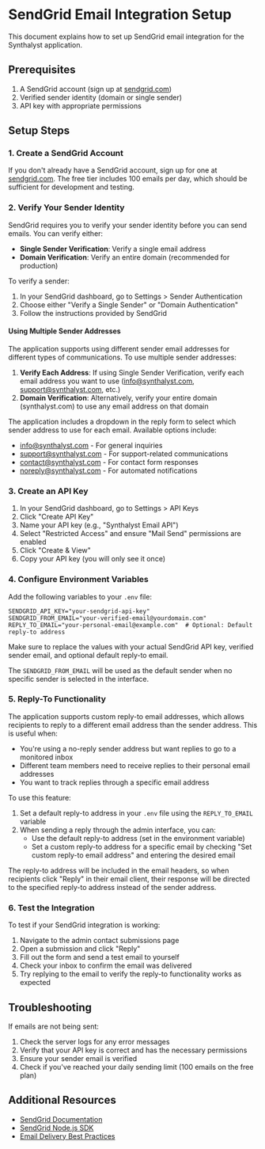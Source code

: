 # SendGrid Email Integration Setup

This document explains how to set up SendGrid email integration for the Synthalyst application.

## Prerequisites

1. A SendGrid account (sign up at [sendgrid.com](https://sendgrid.com/))
2. Verified sender identity (domain or single sender)
3. API key with appropriate permissions

## Setup Steps

### 1. Create a SendGrid Account

If you don't already have a SendGrid account, sign up for one at [sendgrid.com](https://sendgrid.com/). The free tier includes 100 emails per day, which should be sufficient for development and testing.

### 2. Verify Your Sender Identity

SendGrid requires you to verify your sender identity before you can send emails. You can verify either:

- **Single Sender Verification**: Verify a single email address
- **Domain Verification**: Verify an entire domain (recommended for production)

To verify a sender:

1. In your SendGrid dashboard, go to Settings > Sender Authentication
2. Choose either "Verify a Single Sender" or "Domain Authentication"
3. Follow the instructions provided by SendGrid

#### Using Multiple Sender Addresses

The application supports using different sender email addresses for different types of communications. To use multiple sender addresses:

1. **Verify Each Address**: If using Single Sender Verification, verify each email address you want to use (info@synthalyst.com, support@synthalyst.com, etc.)
2. **Domain Verification**: Alternatively, verify your entire domain (synthalyst.com) to use any email address on that domain

The application includes a dropdown in the reply form to select which sender address to use for each email. Available options include:

- info@synthalyst.com - For general inquiries
- support@synthalyst.com - For support-related communications
- contact@synthalyst.com - For contact form responses
- noreply@synthalyst.com - For automated notifications

### 3. Create an API Key

1. In your SendGrid dashboard, go to Settings > API Keys
2. Click "Create API Key"
3. Name your API key (e.g., "Synthalyst Email API")
4. Select "Restricted Access" and ensure "Mail Send" permissions are enabled
5. Click "Create & View"
6. Copy your API key (you will only see it once)

### 4. Configure Environment Variables

Add the following variables to your `.env` file:

```
SENDGRID_API_KEY="your-sendgrid-api-key"
SENDGRID_FROM_EMAIL="your-verified-email@yourdomain.com"
REPLY_TO_EMAIL="your-personal-email@example.com"  # Optional: Default reply-to address
```

Make sure to replace the values with your actual SendGrid API key, verified sender email, and optional default reply-to email.

The `SENDGRID_FROM_EMAIL` will be used as the default sender when no specific sender is selected in the interface.

### 5. Reply-To Functionality

The application supports custom reply-to email addresses, which allows recipients to reply to a different email address than the sender address. This is useful when:

- You're using a no-reply sender address but want replies to go to a monitored inbox
- Different team members need to receive replies to their personal email addresses
- You want to track replies through a specific email address

To use this feature:

1. Set a default reply-to address in your `.env` file using the `REPLY_TO_EMAIL` variable
2. When sending a reply through the admin interface, you can:
   - Use the default reply-to address (set in the environment variable)
   - Set a custom reply-to address for a specific email by checking "Set custom reply-to email address" and entering the desired email

The reply-to address will be included in the email headers, so when recipients click "Reply" in their email client, their response will be directed to the specified reply-to address instead of the sender address.

### 6. Test the Integration

To test if your SendGrid integration is working:

1. Navigate to the admin contact submissions page
2. Open a submission and click "Reply"
3. Fill out the form and send a test email to yourself
4. Check your inbox to confirm the email was delivered
5. Try replying to the email to verify the reply-to functionality works as expected

## Troubleshooting

If emails are not being sent:

1. Check the server logs for any error messages
2. Verify that your API key is correct and has the necessary permissions
3. Ensure your sender email is verified
4. Check if you've reached your daily sending limit (100 emails on the free plan)

## Additional Resources

- [SendGrid Documentation](https://docs.sendgrid.com/)
- [SendGrid Node.js SDK](https://github.com/sendgrid/sendgrid-nodejs)
- [Email Delivery Best Practices](https://sendgrid.com/blog/10-tips-to-keep-email-out-of-the-spam-folder/)
